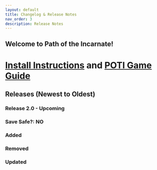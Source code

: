 ```yaml
---
layout: default
title: Changelog & Release Notes
nav_order: 3
description: Release Notes
---
```

## Welcome to Path of the Incarnate!
# [Install Instructions](https://www.modlists.net/docs/6poti/Install) and [POTI Game Guide]()

## Releases (Newest to Oldest)  

### Release 2.0 - Upcoming

### Save Safe?: NO 

### Added

### Removed

### Updated

